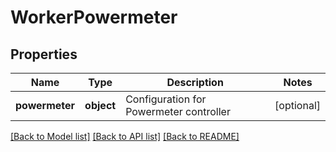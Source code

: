 # WorkerPowermeter

## Properties
Name | Type | Description | Notes
------------ | ------------- | ------------- | -------------
**powermeter** | **object** | Configuration for Powermeter controller | [optional] 

[[Back to Model list]](../README.md#documentation-for-models) [[Back to API list]](../README.md#documentation-for-api-endpoints) [[Back to README]](../README.md)


